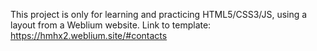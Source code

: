 This project is only for learning and practicing HTML5/CSS3/JS, using a layout from a Weblium website.
Link to template: https://hmhx2.weblium.site/#contacts
